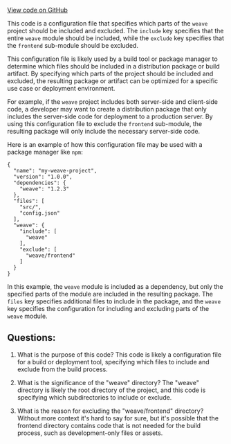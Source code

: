 [View code on GitHub](https://github.com/wandb/weave/pyrightconfig.json)

This code is a configuration file that specifies which parts of the `weave` project should be included and excluded. The `include` key specifies that the entire `weave` module should be included, while the `exclude` key specifies that the `frontend` sub-module should be excluded. 

This configuration file is likely used by a build tool or package manager to determine which files should be included in a distribution package or build artifact. By specifying which parts of the project should be included and excluded, the resulting package or artifact can be optimized for a specific use case or deployment environment. 

For example, if the `weave` project includes both server-side and client-side code, a developer may want to create a distribution package that only includes the server-side code for deployment to a production server. By using this configuration file to exclude the `frontend` sub-module, the resulting package will only include the necessary server-side code. 

Here is an example of how this configuration file may be used with a package manager like `npm`:

```
{
  "name": "my-weave-project",
  "version": "1.0.0",
  "dependencies": {
    "weave": "1.2.3"
  },
  "files": [
    "src/",
    "config.json"
  ],
  "weave": {
    "include": [
      "weave"
    ],
    "exclude": [
      "weave/frontend"
    ]
  }
}
```

In this example, the `weave` module is included as a dependency, but only the specified parts of the module are included in the resulting package. The `files` key specifies additional files to include in the package, and the `weave` key specifies the configuration for including and excluding parts of the `weave` module.
## Questions: 
 1. What is the purpose of this code?
   This code is likely a configuration file for a build or deployment tool, specifying which files to include and exclude from the build process.

2. What is the significance of the "weave" directory?
   The "weave" directory is likely the root directory of the project, and this code is specifying which subdirectories to include or exclude.

3. What is the reason for excluding the "weave/frontend" directory?
   Without more context it's hard to say for sure, but it's possible that the frontend directory contains code that is not needed for the build process, such as development-only files or assets.